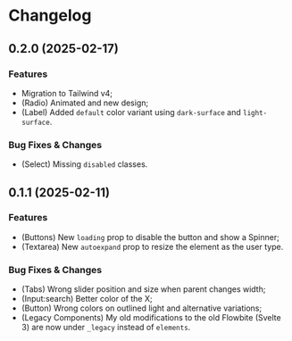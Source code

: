 # Changelog

## 0.2.0 (2025-02-17)

### Features
- Migration to Tailwind v4;
- (Radio) Animated and new design;
- (Label) Added `default` color variant using `dark-surface` and `light-surface`.

### Bug Fixes & Changes
- (Select) Missing `disabled` classes.

## 0.1.1 (2025-02-11)

### Features

- (Buttons) New `loading` prop to disable the button and show a Spinner;
- (Textarea) New `autoexpand` prop to resize the element as the user type.

### Bug Fixes & Changes

- (Tabs) Wrong slider position and size when parent changes width;
- (Input:search) Better color of the X;
- (Button) Wrong colors on outlined light and alternative variations;
- (Legacy Components) My old modifications to the old Flowbite (Svelte 3) are now under `_legacy` instead of `elements`.